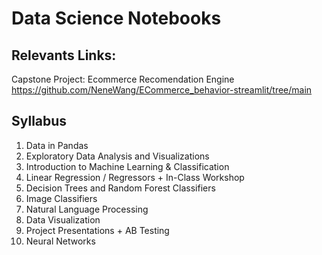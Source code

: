 
# Data Science Notebooks

## Relevants Links:

Capstone Project: Ecommerce Recomendation Engine
https://github.com/NeneWang/ECommerce_behavior-streamlit/tree/main



## Syllabus 

1. Data in Pandas
2. Exploratory Data Analysis and Visualizations
3. Introduction to Machine Learning & Classification
4. Linear Regression / Regressors + In-Class Workshop
5. Decision Trees and Random Forest Classifiers
6. Image Classifiers
7. Natural Language Processing
8. Data Visualization
9. Project Presentations + AB Testing
10. Neural Networks
  
